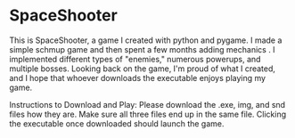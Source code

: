 # SpaceShooter
This is SpaceShooter, a game I created with python and pygame. I made a simple schmup game and then spent a few months adding mechanics . I implemented different types of "enemies," numerous powerups, and multiple bosses. Looking back on the game, I'm proud of what I created, and I hope that whoever downloads the executable enjoys playing my game.

Instructions to Download and Play:
Please download the .exe, img, and snd files how they are. Make sure all three files end up in the same file. Clicking the executable once downloaded should launch the game.
